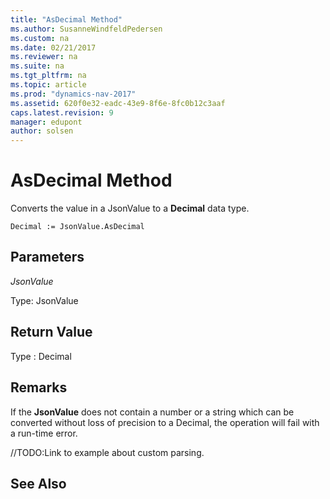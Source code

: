 ```yaml
---
title: "AsDecimal Method"
ms.author: SusanneWindfeldPedersen
ms.custom: na
ms.date: 02/21/2017
ms.reviewer: na
ms.suite: na
ms.tgt_pltfrm: na
ms.topic: article
ms.prod: "dynamics-nav-2017"
ms.assetid: 620f0e32-eadc-43e9-8f6e-8fc0b12c3aaf
caps.latest.revision: 9
manager: edupont
author: solsen
---
```


# AsDecimal Method

Converts the value in a JsonValue to a **Decimal** data type.

```
Decimal := JsonValue.AsDecimal
```

## Parameters
*JsonValue*

Type: JsonValue

## Return Value
Type : Decimal

## Remarks
If the **JsonValue** does not contain a number or a string which can be converted without loss of precision to a Decimal, the operation will fail with a run-time error. 

//TODO:Link to example about custom parsing.

## See Also
